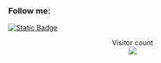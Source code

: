 <!---![Header](https://github.com/iuyfty/iuyfty/blob/main/assets/image1.png)--->


<!--### Language and tools:
![Static Badge](https://img.shields.io/badge/-C%2B%2B-090909?style=for-the-badge&logo=C%2B%2B&logoColor=27A0D9&link=https%3A%2F%2Ft.me%2Fmaxoniy1)
![Static Badge](https://img.shields.io/badge/-STL-090909?style=for-the-badge&logo=C%2B%2B&logoColor=27A0D9&link=https%3A%2F%2Ft.me%2Fmaxoniy1)
![Static Badge](https://img.shields.io/badge/-boost-090909?style=for-the-badge&logo=C%2B%2B&logoColor=27A0D9&link=https%3A%2F%2Ft.me%2Fmaxoniy1)
-->

### Follow me:

[![Static Badge](https://img.shields.io/badge/-Telegram-090909?style=for-the-badge&logo=telegram&logoColor=27A0D9&link=https%3A%2F%2Ft.me%2Fmaxoniy1)](https://t.me/maxoniy1)



<p align="center"> 
  Visitor count<br>
  <img src="https://profile-counter.glitch.me/iuyfty/count.svg" />
</p>
